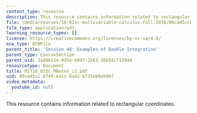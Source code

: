 ```yaml
---
content_type: resource
description: This resource contains information related to rectangular coordinates.
file: /media/courses/18-02sc-multivariable-calculus-fall-2010/00ca45ccb749ea1c0a42b733eb8eb9bf_MIT18_02SC_MNotes_i1.pdf
file_type: application/pdf
learning_resource_types: []
license: https://creativecommons.org/licenses/by-nc-sa/4.0/
ocw_type: OCWFile
parent_title: 'Session 48: Examples of Double Integration'
parent_type: CourseSection
parent_uid: 3ad46114-9d5e-6097-2563-36b54cf159d4
resourcetype: Document
title: MIT18_02SC_MNotes_i1.pdf
uid: 00ca45cc-b749-ea1c-0a42-b733eb8eb9bf
video_metadata:
  youtube_id: null
---
```

This resource contains information related to rectangular coordinates.